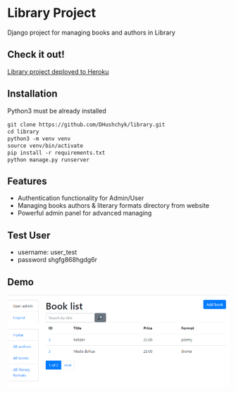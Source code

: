 # Library Project

Django project for managing books and authors in Library

## Check it out!

[Library project deployed to Heroku](https://library-dh.herokuapp.com/)

## Installation

Python3 must be already installed

```shell
git clone https://github.com/DHushchyk/library.git
cd library
python3 -m venv venv
source venv/bin/activate
pip install -r requirements.txt
python manage.py runserver
```

## Features

* Authentication functionality for Admin/User
* Managing books authors & literary formats directory from website
* Powerful admin panel for advanced managing


## Test User
* username: user_test
* password shgfg868hgdg6r


## Demo

![Website Interface](demo.PNG)